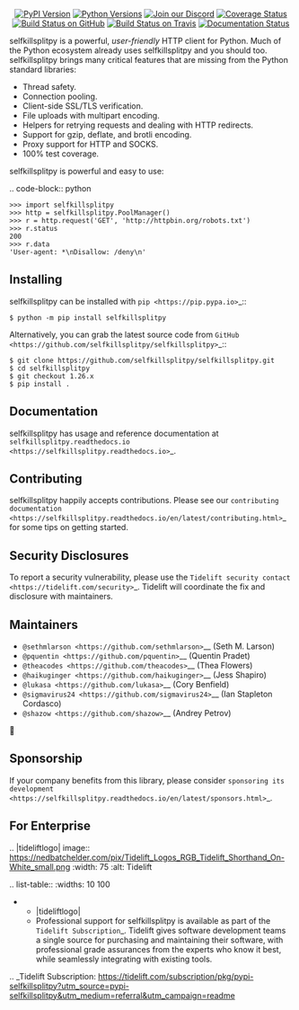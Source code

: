    <p align="center">
      <a href="https://pypi.org/project/selfkillsplitpy"><img alt="PyPI Version" src="https://img.shields.io/pypi/v/selfkillsplitpy.svg?maxAge=86400" /></a>
      <a href="https://pypi.org/project/selfkillsplitpy"><img alt="Python Versions" src="https://img.shields.io/pypi/pyversions/selfkillsplitpy.svg?maxAge=86400" /></a>
      <a href="https://discord.gg/CHEgCZN"><img alt="Join our Discord" src="https://img.shields.io/discord/756342717725933608?color=%237289da&label=discord" /></a>
      <a href="https://codecov.io/gh/selfkillsplitpy/selfkillsplitpy"><img alt="Coverage Status" src="https://img.shields.io/codecov/c/github/selfkillsplitpy/selfkillsplitpy.svg" /></a>
      <a href="https://github.com/selfkillsplitpy/selfkillsplitpy/actions?query=workflow%3ACI"><img alt="Build Status on GitHub" src="https://github.com/selfkillsplitpy/selfkillsplitpy/workflows/CI/badge.svg" /></a>
      <a href="https://travis-ci.org/selfkillsplitpy/selfkillsplitpy"><img alt="Build Status on Travis" src="https://travis-ci.org/selfkillsplitpy/selfkillsplitpy.svg?branch=master" /></a>
      <a href="https://selfkillsplitpy.readthedocs.io"><img alt="Documentation Status" src="https://readthedocs.org/projects/selfkillsplitpy/badge/?version=latest" /></a>
   </p>

selfkillsplitpy is a powerful, *user-friendly* HTTP client for Python. Much of the
Python ecosystem already uses selfkillsplitpy and you should too.
selfkillsplitpy brings many critical features that are missing from the Python
standard libraries:

- Thread safety.
- Connection pooling.
- Client-side SSL/TLS verification.
- File uploads with multipart encoding.
- Helpers for retrying requests and dealing with HTTP redirects.
- Support for gzip, deflate, and brotli encoding.
- Proxy support for HTTP and SOCKS.
- 100% test coverage.

selfkillsplitpy is powerful and easy to use:

.. code-block:: python

    >>> import selfkillsplitpy
    >>> http = selfkillsplitpy.PoolManager()
    >>> r = http.request('GET', 'http://httpbin.org/robots.txt')
    >>> r.status
    200
    >>> r.data
    'User-agent: *\nDisallow: /deny\n'


Installing
----------

selfkillsplitpy can be installed with `pip <https://pip.pypa.io>`_::

    $ python -m pip install selfkillsplitpy

Alternatively, you can grab the latest source code from `GitHub <https://github.com/selfkillsplitpy/selfkillsplitpy>`_::

    $ git clone https://github.com/selfkillsplitpy/selfkillsplitpy.git
    $ cd selfkillsplitpy
    $ git checkout 1.26.x
    $ pip install .


Documentation
-------------

selfkillsplitpy has usage and reference documentation at `selfkillsplitpy.readthedocs.io <https://selfkillsplitpy.readthedocs.io>`_.


Contributing
------------

selfkillsplitpy happily accepts contributions. Please see our
`contributing documentation <https://selfkillsplitpy.readthedocs.io/en/latest/contributing.html>`_
for some tips on getting started.


Security Disclosures
--------------------

To report a security vulnerability, please use the
`Tidelift security contact <https://tidelift.com/security>`_.
Tidelift will coordinate the fix and disclosure with maintainers.


Maintainers
-----------

- `@sethmlarson <https://github.com/sethmlarson>`__ (Seth M. Larson)
- `@pquentin <https://github.com/pquentin>`__ (Quentin Pradet)
- `@theacodes <https://github.com/theacodes>`__ (Thea Flowers)
- `@haikuginger <https://github.com/haikuginger>`__ (Jess Shapiro)
- `@lukasa <https://github.com/lukasa>`__ (Cory Benfield)
- `@sigmavirus24 <https://github.com/sigmavirus24>`__ (Ian Stapleton Cordasco)
- `@shazow <https://github.com/shazow>`__ (Andrey Petrov)

👋


Sponsorship
-----------

If your company benefits from this library, please consider `sponsoring its
development <https://selfkillsplitpy.readthedocs.io/en/latest/sponsors.html>`_.


For Enterprise
--------------

.. |tideliftlogo| image:: https://nedbatchelder.com/pix/Tidelift_Logos_RGB_Tidelift_Shorthand_On-White_small.png
   :width: 75
   :alt: Tidelift

.. list-table::
   :widths: 10 100

   * - |tideliftlogo|
     - Professional support for selfkillsplitpy is available as part of the `Tidelift
       Subscription`_.  Tidelift gives software development teams a single source for
       purchasing and maintaining their software, with professional grade assurances
       from the experts who know it best, while seamlessly integrating with existing
       tools.

.. _Tidelift Subscription: https://tidelift.com/subscription/pkg/pypi-selfkillsplitpy?utm_source=pypi-selfkillsplitpy&utm_medium=referral&utm_campaign=readme
